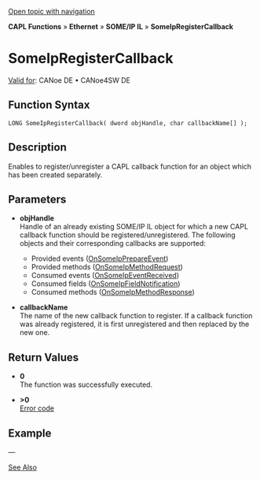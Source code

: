 [Open topic with navigation](../../../../../../CANoeDEFamily.htm#Topics/CAPLFunctions/IP/SOMEIPIL/Functions/CAPLfunctionSomeIpRegisterCallback.md)

**CAPL Functions** » **Ethernet** » **SOME/IP IL** » **SomeIpRegisterCallback**

# SomeIpRegisterCallback

[Valid for](../../../../Shared/FeatureAvailability.md): CANoe DE • CANoe4SW DE

## Function Syntax

```plaintext
LONG SomeIpRegisterCallback( dword objHandle, char callbackName[] );
```

## Description

Enables to register/unregister a CAPL callback function for an object which has been created separately.

## Parameters

- **objHandle**  
  Handle of an already existing SOME/IP IL object for which a new CAPL callback function should be registered/unregistered. The following objects and their corresponding callbacks are supported:
  - Provided events ([OnSomeIpPrepareEvent](CAPLfunctionOnSomeIpPrepareEvent.md))
  - Provided methods ([OnSomeIpMethodRequest](CAPLfunctionOnSomeIpMethodRequest.md))
  - Consumed events ([OnSomeIpEventReceived](CAPLfunctionOnSomeIpEventReceived.md))
  - Consumed fields ([OnSomeIpFieldNotification](CAPLfunctionOnSomeIpFieldNotification.md))
  - Consumed methods ([OnSomeIpMethodResponse](CAPLfunctionOnSomeIpMethodResponse.md))

- **callbackName**  
  The name of the new callback function to register. If a callback function was already registered, it is first unregistered and then replaced by the new one.

## Return Values

- **0**  
  The function was successfully executed.

- **>0**  
  [Error code](../../CAPLfunctionsSOMEIPILErrorCodes.md)

## Example

—

[See Also](javascript:void(0);)
